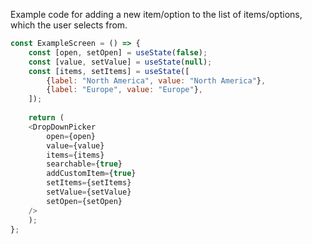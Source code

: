 Example code for adding a new item/option to the list of items/options, which the user selects from. 
```javascript
const ExampleScreen = () => {
	const [open, setOpen] = useState(false);
	const [value, setValue] = useState(null); 
	const [items, setItems] = useState([
		{label: "North America", value: "North America"},
		{label: "Europe", value: "Europe"},
	]);
	
	return (
	<DropDownPicker
		open={open} 			
		value={value} 			
		items={items}			
		searchable={true}
		addCustomItem={true} 
		setItems={setItems}
		setValue={setValue}
		setOpen={setOpen}			
	/>
	);	
}; 
```

